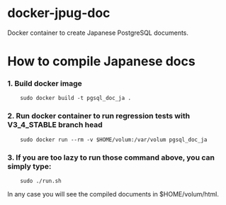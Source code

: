 # docker-jpug-doc
Docker container to create Japanese PostgreSQL documents.

How to compile Japanese docs
==================

### 1. Build docker image

```
	sudo docker build -t pgsql_doc_ja .
```

### 2. Run docker container to run regression tests with V3_4_STABLE branch head

```
	sudo docker run --rm -v $HOME/volum:/var/volum pgsql_doc_ja
```

### 3. If you are too lazy to run those command above, you can simply type:

```
	sudo ./run.sh
````

In any case you will see the compiled documents in $HOME/volum/html.
